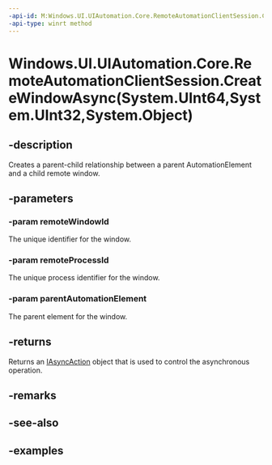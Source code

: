 ```yaml
---
-api-id: M:Windows.UI.UIAutomation.Core.RemoteAutomationClientSession.CreateWindowAsync(System.UInt64,System.UInt32,System.Object)
-api-type: winrt method
---
```


# Windows.UI.UIAutomation.Core.RemoteAutomationClientSession.CreateWindowAsync(System.UInt64,System.UInt32,System.Object)

<!--
public Windows.Foundation.IAsyncOperation<Windows.UI.UIAutomation.Core.RemoteAutomationWindow> CreateWindowAsync (ulong remoteWindowId, uint remoteProcessId, object parentAutomationElement);
-->

## -description

Creates a parent-child relationship between a parent AutomationElement and a child remote window.

## -parameters

### -param remoteWindowId

The unique identifier for the window.

### -param remoteProcessId

The unique process identifier for the window.

### -param parentAutomationElement

The parent element for the window.

## -returns

Returns an [IAsyncAction](../windows.foundation/iasyncaction.md) object that is used to control the asynchronous operation.

## -remarks

## -see-also

## -examples
